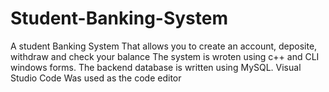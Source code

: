 # Student-Banking-System
A student Banking System That allows you to create an account, deposite, withdraw and check your balance
The system is wroten using c++ and CLI windows forms.
The backend database is written using MySQL.
Visual Studio Code Was used as the code editor
